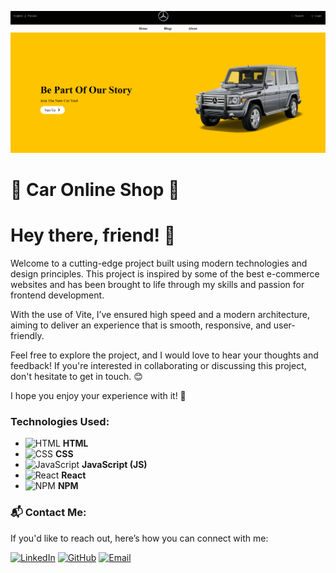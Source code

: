 ![thumbnail](./public/image/screenShotForREADME.png)

# 🚗 Car Online Shop 🛒

# Hey there, friend! 👋

Welcome to a cutting-edge project built using modern technologies and design principles. This project is inspired by some of the best e-commerce websites and has been brought to life through my skills and passion for frontend development.

With the use of Vite, I’ve ensured high speed and a modern architecture, aiming to deliver an experience that is smooth, responsive, and user-friendly.

Feel free to explore the project, and I would love to hear your thoughts and feedback! If you're interested in collaborating or discussing this project, don't hesitate to get in touch. 😊

I hope you enjoy your experience with it! 🚀

### **Technologies Used:**

- ![HTML](https://img.shields.io/badge/-HTML-E34F26?style=flat-square&logo=html5&logoColor=white) **HTML**
- ![CSS](https://img.shields.io/badge/-CSS-1572B6?style=flat-square&logo=css3&logoColor=white) **CSS**
- ![JavaScript](https://img.shields.io/badge/-JavaScript-F7DF1E?style=flat-square&logo=javascript&logoColor=black) **JavaScript (JS)**
- ![React](https://img.shields.io/badge/-React-61DAFB?style=flat-square&logo=react&logoColor=black) **React**
- ![NPM](https://img.shields.io/badge/-NPM-CB3837?style=flat-square&logo=npm&logoColor=white) **NPM**

### 📬 **Contact Me:**

If you'd like to reach out, here’s how you can connect with me:

[![LinkedIn](https://img.shields.io/badge/LinkedIn-Ayoub_Akbartabar-blue?style=for-the-badge&logo=linkedin)](https://www.linkedin.com/in/ayoub-akbartabar-bb78b2212/)
[![GitHub](https://img.shields.io/badge/GitHub-Ayoub_Akbartabar-black?style=for-the-badge&logo=github)](https://github.com/ayoubakbartabar)
[![Email](https://img.shields.io/badge/Email-ayoubakbartabar%40gmail.com-red?style=for-the-badge&logo=gmail)](mailto:ayoubakbartabar1887@gmail.com)
